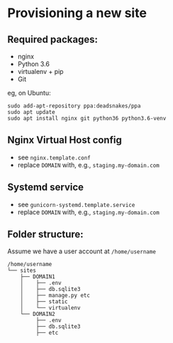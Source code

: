 # Provisioning a new site

## Required packages:
* nginx
* Python 3.6
* virtualenv + pip
* Git

eg, on Ubuntu:

    sudo add-apt-repository ppa:deadsnakes/ppa
    sudo apt update
    sudo apt install nginx git python36 python3.6-venv


## Nginx Virtual Host config
* see `nginx.template.conf`
* replace `DOMAIN` with, e.g., `staging.my-domain.com`

## Systemd service
* see `gunicorn-systemd.template.service`
* replace `DOMAIN` with, e.g., `staging.my-domain.com`


## Folder structure:
Assume we have a user account at `/home/username`

    /home/username
    └── sites
        ├── DOMAIN1
        │    ├── .env
        │    ├── db.sqlite3
        │    ├── manage.py etc
        │    ├── static
        │    └── virtualenv
        └── DOMAIN2
             ├── .env
             ├── db.sqlite3
             ├── etc
